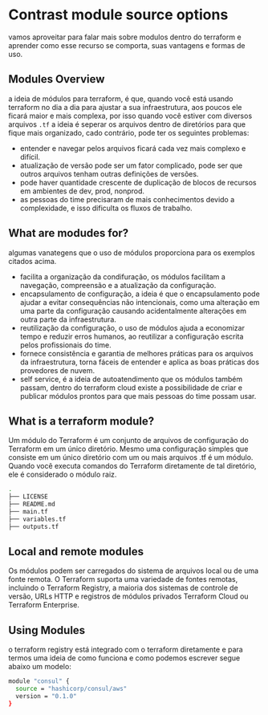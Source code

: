 # Contrast module source options
vamos aproveitar para falar mais sobre modulos dentro do terraform e aprender como esse recurso se comporta, suas vantagens e formas de uso.

## Modules Overview
a ideia de módulos para terraform, é que, quando você está usando terraform no dia a dia para ajustar a sua infraestrutura, aos poucos ele ficará maior e mais complexa, por isso quando você estiver com diversos arquivos `.tf` a ideia é seperar os arquivos dentro de diretórios para que fique mais organizado, cado contrário, pode ter os seguintes problemas:

- entender e navegar pelos arquivos ficará cada vez mais complexo e difícil.
- atualização de versão pode ser um fator complicado, pode ser que outros arquivos tenham outras definições de versões.
- pode haver quantidade crescente de duplicação de blocos de recursos em ambientes de dev, prod, nonprod.
- as pessoas do time precisaram de mais conhecimentos devido a complexidade, e isso dificulta os fluxos de trabalho.

## What are modudes for?
algumas vanategens que o uso de módulos proporciona para os exemplos citados acima.

- facilita a organização da condifuração, os módulos facilitam a navegação, compreensão e a atualização da configuração.
- encapsulamento de configuração, a ideia é que o encapsulamento pode ajudar a evitar consequências não intencionais, como uma alteração em uma parte da configuração causando acidentalmente alterações em outra parte da infraestrutura.
- reutilização da configuração, o uso de módulos ajuda a economizar tempo e reduzir erros humanos, ao reutilizar a configuração escrita pelos profissionais do time.
- fornece consistência e garantia de melhores práticas para os arquivos da infraestrutura, torna fáceis de entender e aplica as boas práticas dos provedores de nuvem.
- self service, é a ideia de autoatendimento que os módulos também passam, dentro do terraform cloud existe a possibilidade  de criar e publicar módulos prontos para que mais pessoas do time possam usar.

## What is a terraform module?
Um módulo do Terraform é um conjunto de arquivos de configuração do Terraform em um único diretório. Mesmo uma configuração simples que consiste em um único diretório com um ou mais arquivos .tf é um módulo. Quando você executa comandos do Terraform diretamente de tal diretório, ele é considerado o módulo raiz. 

```bash
.
├── LICENSE
├── README.md
├── main.tf
├── variables.tf
├── outputs.tf
```

## Local and remote modules
Os módulos podem ser carregados do sistema de arquivos local ou de uma fonte remota. O Terraform suporta uma variedade de fontes remotas, incluindo o Terraform Registry, a maioria dos sistemas de controle de versão, URLs HTTP e registros de módulos privados Terraform Cloud ou Terraform Enterprise.

## Using Modules
o terraform registry está integrado com o terraform diretamente e para termos uma ideia de como funciona e como podemos escrever segue abaixo um modelo:

```bash
module "consul" {
  source = "hashicorp/consul/aws"
  version = "0.1.0"
}
```

